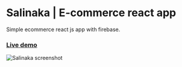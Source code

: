 # Salinaka | E-commerce react app
Simple ecommerce react js app with firebase.

### [Live demo](https:/salinaka-ecommerce.firebaseapp.com)

![Salinaka screenshot](https://raw.githubusercontent.com/jgudo/ecommerce-react/master/static/screeny1.png)
